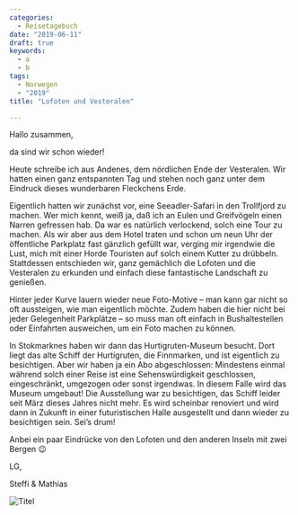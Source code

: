 ```yaml
---
categories:
  - Reisetagebuch
date: "2019-06-11"
draft: true
keywords:
  - a
  - b
tags:
  - Norwegen
  - "2019"
title: "Lofoten und Vesteralen"

---
```


Hallo zusammen,

da sind wir schon wieder!

Heute schreibe ich aus Andenes, dem nördlichen Ende der Vesteralen. Wir hatten
einen ganz entspannten Tag und stehen noch ganz unter dem Eindruck dieses
wunderbaren Fleckchens Erde.

Eigentlich hatten wir zunächst vor, eine Seeadler-Safari in den Trollfjord zu
machen. Wer mich kennt, weiß ja, daß ich an Eulen und Greifvögeln einen Narren
gefressen hab. Da war es natürlich verlockend, solch eine Tour zu machen. Als
wir aber aus dem Hotel traten und schon um neun Uhr der öffentliche Parkplatz
fast gänzlich gefüllt war, verging mir irgendwie die Lust, mich mit einer Horde
Touristen auf solch einem Kutter zu drübbeln. Stattdessen entschieden wir, ganz
gemächlich die Lofoten und die Vesteralen zu erkunden und einfach diese
fantastische Landschaft zu genießen.

Hinter jeder Kurve lauern wieder neue Foto-Motive – man kann gar nicht so oft
aussteigen, wie man eigentlich möchte. Zudem haben die hier nicht bei jeder
Gelegenheit Parkplätze – so muss man oft einfach in Bushaltestellen oder
Einfahrten ausweichen, um ein Foto machen zu können.

In Stokmarknes haben wir dann das Hurtigruten-Museum besucht. Dort liegt das
alte Schiff der Hurtigruten, die Finnmarken, und ist eigentlich zu besichtigen.
Aber wir haben ja ein Abo abgeschlossen: Mindestens einmal während solch einer
Reise ist eine Sehenswürdigkeit geschlossen, eingeschränkt, umgezogen oder sonst
irgendwas. In diesem Falle wird das Museum umgebaut! Die Ausstellung war zu
besichtigen, das Schiff leider seit März dieses Jahres nicht mehr. Es wird
scheinbar renoviert und wird dann in Zukunft in einer futuristischen Halle
ausgestellt und dann wieder zu besichtigen sein. Sei’s drum!

Anbei ein paar Eindrücke von den Lofoten und den anderen Inseln mit zwei Bergen
😉

LG,

Steffi & Mathias

![Titel](...)
<!-- Lofoten I -->